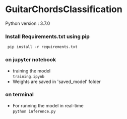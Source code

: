# GuitarChordsClassification

Python version : 3.7.0  

### Install Requirements.txt using pip
``` pip install -r requirements.txt```
### on jupyter notebook 
-  training the model  
```training.ipynb```
-  Weights are saved in 'saved_model' folder  
### on terminal
-  For running the model in real-time  
```python inference.py```



